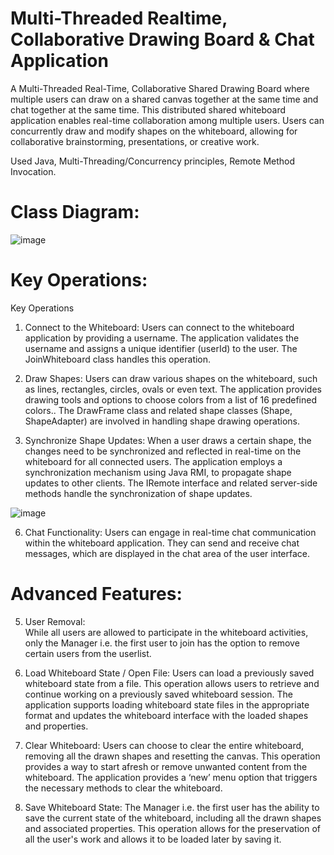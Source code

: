 # Multi-Threaded Realtime, Collaborative Drawing Board & Chat Application
A Multi-Threaded Real-Time, Collaborative Shared Drawing Board where multiple users can draw on a shared canvas together at the same time and chat together at the same time. 
This distributed shared whiteboard application enables real-time collaboration among multiple users. Users can concurrently draw and modify shapes on the whiteboard, allowing for collaborative brainstorming, presentations, or creative work.

Used Java, Multi-Threading/Concurrency principles, Remote Method Invocation.

# Class Diagram:
![image](https://github.com/jaiphookan20/Multi-Threaded-Shared-DrawingBoard/assets/52240311/05335548-c447-4deb-bd61-c66a203b308c)

# Key Operations:

Key Operations
1) Connect to the Whiteboard:
Users can connect to the whiteboard application by providing a username. The application validates the username and assigns a unique identifier (userId) to the user. The JoinWhiteboard class handles this operation.

3) Draw Shapes:
Users can draw various shapes on the whiteboard, such as lines, rectangles, circles, ovals or even text. The application provides drawing tools and options to choose colors from a list of 16 predefined colors.. The DrawFrame class and related shape classes (Shape, ShapeAdapter) are involved in handling shape drawing operations.


5) Synchronize Shape Updates:
When a user draws a certain shape, the changes need to be synchronized and reflected in real-time on the whiteboard for all connected users. The application employs a synchronization mechanism using Java RMI, to propagate shape updates to other clients. The IRemote interface and related server-side methods handle the synchronization of shape updates.

![image](https://github.com/jaiphookan20/Multi-Threaded-Shared-DrawingBoard/assets/52240311/d31ffd79-3676-4d16-800b-17ff9d0a3f1f)

6) Chat Functionality:
Users can engage in real-time chat communication within the whiteboard application. They can send and receive chat messages, which are displayed in the chat area of the user interface.

# Advanced Features:
5) User Removal:  
While all users are allowed to participate in the whiteboard activities, only the Manager i.e. the first user to join has the option to remove certain users from the userlist. 

6) Load Whiteboard State / Open File: 
Users can load a previously saved whiteboard state from a file. This operation allows users to retrieve and continue working on a previously saved whiteboard session. The application supports loading whiteboard state files in the appropriate format and updates the whiteboard interface with the loaded shapes and properties.

7) Clear Whiteboard: 
Users can choose to clear the entire whiteboard, removing all the drawn shapes and resetting the canvas. This operation provides a way to start afresh or remove unwanted content from the whiteboard. The application provides a ‘new’ menu option that triggers the necessary methods to clear the whiteboard.

8) Save Whiteboard State: The Manager i.e. the first user has the ability to save the current state of the whiteboard, including all the drawn shapes and associated properties. This operation allows for the preservation of all the user's work and allows it to be loaded later by saving it. 
